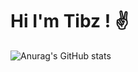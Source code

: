 # Hi I'm Tibz ! :v:


![Anurag's GitHub stats](https://github-readme-stats.vercel.app/api?username=tibo-pdn&count_private=true)

